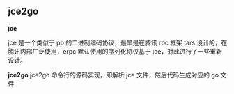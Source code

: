 ## jce2go

**jce**

jce 是一个类似于 pb 的二进制编码协议，最早是在腾讯 rpc 框架 tars 设计的，在腾讯内部广泛使用，erpc 默认使用的序列化协议基于 jce，对此进行了一些重新设计。


**jce2go**
jce2go 命令行的源码实现，即解析 jce 文件，然后代码生成对应的 go 文件

